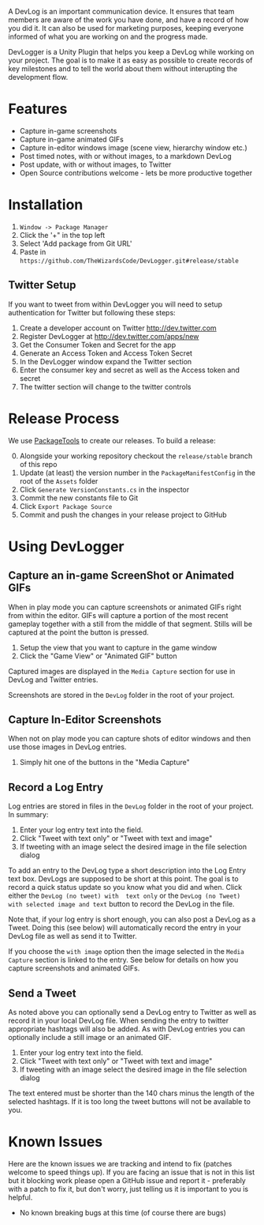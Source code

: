 A DevLog is an important communication device. It ensures that team members are aware of the work
you have done, and have a record of how you did it. It can also be used for marketing purposes, 
keeping everyone informed of what you are working on and the progress made.

DevLogger is a Unity Plugin that helps you keep a DevLog while working on your project. The goal is to make it as easy as possible to create records of key milestones and to tell the world about them without interupting the development flow.

# Features

  * Capture in-game screenshots
  * Capture in-game animated GIFs
  * Capture in-editor windows image (scene view, hierarchy window etc.)
  * Post timed notes, with or without images, to a markdown DevLog
  * Post update, with or without images, to Twitter
  * Open Source contributions welcome - lets be more productive together

# Installation

  1. `Window -> Package Manager`
  2. Click the '+" in the top left
  3. Select 'Add package from Git URL'
  4. Paste in `https://github.com/TheWizardsCode/DevLogger.git#release/stable`

## Twitter Setup

If you want to tweet from within DevLogger you will need to setup authentication
for Twitter but following these steps:

  1. Create a developer account on Twitter http://dev.twitter.com
  2. Register DevLogger at http://dev.twitter.com/apps/new
  3. Get the Consumer Token and Secret for the app
  4. Generate an Access Token and Access Token Secret
  5. In the DevLogger window expand the Twitter section
  6. Enter the consumer key and secret as well as the Access token and secret
  7. The twitter section will change to the twitter controls

# Release Process

We use [PackageTools](https://github.com/3dtbd/unity-package-tools) to create our releases. To build a release:

  0. Alongside your working repository checkout the `release/stable` branch of this repo
  1. Update (at least) the version number in the `PackageManifestConfig` in the root of the `Assets` folder
  2. Click `Generate VersionConstants.cs` in the inspector
  3. Commit the new constants file to Git
  4. Click `Export Package Source`
  5. Commit and push the changes in your release project to GitHub

# Using DevLogger

## Capture an in-game ScreenShot or Animated GIFs

When in play mode you can capture screenshots or animated GIFs right from within
the editor. GIFs will capture a portion of the most recent gameplay together with
a still from the middle of that segment. Stills will be captured at the point the
button is pressed.

  1. Setup the view that you want to capture in the game window
  2. Click the "Game View" or "Animated GIF" button

Captured images are displayed in the `Media Capture` section for use in DevLog and Twitter
entries.

Screenshots are stored in the `DevLog` folder in the root of your project.

## Capture In-Editor Screenshots

When not on play mode you can capture shots of editor windows and then use those images in
DevLog entries.

  1. Simply hit one of the buttons in the "Media Capture"

## Record a Log Entry

Log entries are stored in files in the `DevLog` folder in the root of your project.
In summary:

  1. Enter your log entry text into the field. 
  2. Click "Tweet with text only" or "Tweet with text and image"
  3. If tweeting with an image select the desired image in the file selection dialog

To add an entry to the DevLog type a short description into the Log Entry text box.
DevLogs are supposed to be short at this point. The goal is to record a quick status
update so you know what you did and when. Click either the `DevLog (no tweet) with 
text only` or the `DevLog (no Tweet) with selected image and text` button to record
the DevLog in the file.

Note that, if your log entry is short enough, you can also post a DevLog as a Tweet.
Doing this (see below) will automatically record the entry in your DevLog file as
well as send it to Twitter.

If you choose the `with image` option then the image selected in the `Media Capture`
section is linked to the entry. See below for details on how you capture screenshots
and animated GIFs.

## Send a Tweet

As noted above you can optionally send a DevLog entry to Twitter as well as record it
in your local DevLog file. When sending the entry to twitter appropriate hashtags will
also be added. As with DevLog entries you can optionally include a still image or an 
animated GIF.

  1. Enter your log entry text into the field. 
  2. Click "Tweet with text only" or "Tweet with text and image"
  3. If tweeting with an image select the desired image in the file selection dialog

The text entered must be shorter than the 140 chars minus the length of 
the selected hashtags. If it is too long the tweet buttons will not be 
available to you.


# Known Issues

Here are the known issues we are tracking and intend to fix (patches welcome to speed things up).
If you are facing an issue that is not in this list but it blocking work please open a GitHub issue
and report it - preferably with a patch to fix it, but don't worry, just telling us it is important
to you is helpful.

  * No known breaking bugs at this time (of course there are bugs)




